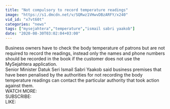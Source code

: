 ```yaml
---
title: "Not compulsory to record temperature readings"
image: "https://s1.dmcdn.net/v/SQRwz1VHwvDBzARFY/x240"
vid_id: "x7vt60t"
categories: "news"
tags: ["mysejahtera","temperature","ismail sabri yaakob"]
date: "2020-08-30T03:02:04+03:00"
---
```

Business owners have to check the body temperature of patrons but are not required to record the readings, instead only the names and phone numbers should be recorded in the book if the customer does not use the MySejahtera application.  <br>Senior Minister Datuk Seri Ismail Sabri Yaakob said business premises that have been penalised by the authorities for not recording the body temperature readings can contact the particular authority that took action against them.  <br>WATCH MORE:   <br>SUBSCRIBE:   <br>LIKE: 
